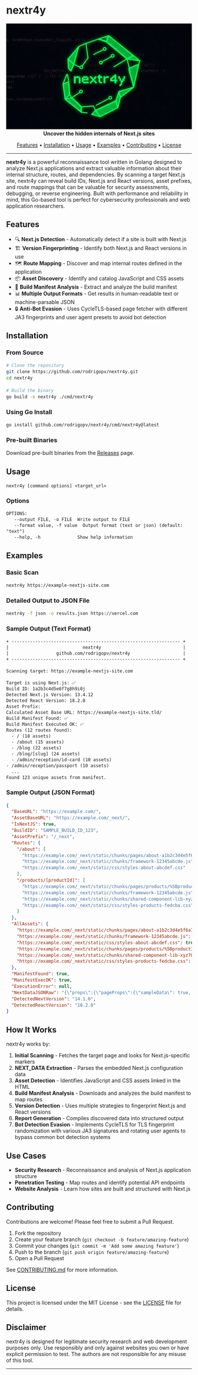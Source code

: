 # nextr4y

<p align="center">
  <img src="docs/logo.jpg" alt="nextr4y Logo" />
  <br>
  <b>Uncover the hidden internals of Next.js sites</b>
  <br>
</p>

<p align="center">
  <a href="#features">Features</a> •
  <a href="#installation">Installation</a> •
  <a href="#usage">Usage</a> •
  <a href="#examples">Examples</a> •
  <a href="#contributing">Contributing</a> •
  <a href="#license">License</a>
</p>

---

**nextr4y** is a powerful reconnaissance tool written in Golang designed to analyze Next.js applications and extract valuable information about their internal structure, routes, and dependencies. By scanning a target Next.js site, nextr4y can reveal build IDs, Next.js and React versions, asset prefixes, and route mappings that can be valuable for security assessments, debugging, or reverse engineering. Built with performance and reliability in mind, this Go-based tool is perfect for cybersecurity professionals and web application researchers.

## Features

- 🔍 **Next.js Detection** - Automatically detect if a site is built with Next.js
- 🏗️ **Version Fingerprinting** - Identify both Next.js and React versions in use
- 🗺️ **Route Mapping** - Discover and map internal routes defined in the application
- 📦 **Asset Discovery** - Identify and catalog JavaScript and CSS assets
- 🔧 **Build Manifest Analysis** - Extract and analyze the build manifest
- 📊 **Multiple Output Formats** - Get results in human-readable text or machine-parsable JSON
- 🔒 **Anti-Bot Evasion** - Uses CycleTLS-based page fetcher with different JA3 fingerprints and user agent presets to avoid bot detection

## Installation

### From Source

```bash
# Clone the repository
git clone https://github.com/rodrigopv/nextr4y.git
cd nextr4y

# Build the binary
go build -o nextr4y ./cmd/nextr4y
```

### Using Go Install

```bash
go install github.com/rodrigopv/nextr4y/cmd/nextr4y@latest
```

### Pre-built Binaries

Download pre-built binaries from the [Releases](https://github.com/rodrigopv/nextr4y/releases) page.

## Usage

```
nextr4y [command options] <target_url>
```

### Options

```
OPTIONS:
   --output FILE, -o FILE  Write output to FILE
   --format value, -f value  Output format (text or json) (default: "text")
   --help, -h              Show help information
```

## Examples

### Basic Scan

```bash
nextr4y https://example-nextjs-site.com
```

### Detailed Output to JSON File

```bash
nextr4y -f json -o results.json https://vercel.com
```

### Sample Output (Text Format)

```
+ ---------------------------------------------------------------- +
|                            nextr4y                               |
|                  github.com/rodrigopv/nextr4y                    |
+ ---------------------------------------------------------------- +

Scanning target: https://example-nextjs-site.com

Target is using Next.js: ✅
Build ID: 1a2b3c4d5e6f7g8h9i0j
Detected Next.js Version: 13.4.12
Detected React Version: 18.2.0
Asset Prefix: 
Calculated Asset Base URL: https://example-nextjs-site.tld/
Build Manifest Found: ✅
Build Manifest Executed OK: ✅
Routes (12 routes found):
  - / (18 assets)
  - /about (15 assets)
  - /blog (22 assets)
  - /blog/[slug] (24 assets)
  - /admin/reception/id-card (10 assets)
- /admin/reception/passport (10 assets)
  ...
Found 123 unique assets from manifest.
```

### Sample Output (JSON Format)

```json
{
  "BaseURL": "https://example.com/",
  "AssetBaseURL": "https://example.com/_next/",
  "IsNextJS": true,
  "BuildID": "SAMPLE_BUILD_ID_123",
  "AssetPrefix": "/_next",
  "Routes": {
    "/about": [
      "https://example.com/_next/static/chunks/pages/about-a1b2c3d4e5f6a7b8.js",
      "https://example.com/_next/static/chunks/framework-12345abcde.js",
      "https://example.com/_next/static/css/styles-about-abcdef.css"
    ],
    "/products/[productId]": [
      "https://example.com/_next/static/chunks/pages/products/%5BproductId%5D-f1e2d3c4b5a6f7e8.js",
      "https://example.com/_next/static/chunks/framework-12345abcde.js",
      "https://example.com/_next/static/chunks/shared-component-lib-xyz789.js",
      "https://example.com/_next/static/css/styles-products-fedcba.css"
    ]
  },
  "AllAssets": {
    "https://example.com/_next/static/chunks/pages/about-a1b2c3d4e5f6a7b8.js": true,
    "https://example.com/_next/static/chunks/framework-12345abcde.js": true,
    "https://example.com/_next/static/css/styles-about-abcdef.css": true,
    "https://example.com/_next/static/chunks/pages/products/%5BproductId%5D-f1e2d3c4b5a6f7e8.js": true,
    "https://example.com/_next/static/chunks/shared-component-lib-xyz789.js": true,
    "https://example.com/_next/static/css/styles-products-fedcba.css": true
  },
  "ManifestFound": true,
  "ManifestExecOK": true,
  "ExecutionError": null,
  "NextDataJSONRaw": "{\"props\":{\"pageProps\":{\"sampleData\": true, \"message\": \"This is placeholder _next/data content.\"}}}",
  "DetectedNextVersion": "14.1.0",
  "DetectedReactVersion": "18.2.0"
}
```

## How It Works

nextr4y works by:

1. **Initial Scanning** - Fetches the target page and looks for Next.js-specific markers
2. **__NEXT_DATA__ Extraction** - Parses the embedded Next.js configuration data
3. **Asset Detection** - Identifies JavaScript and CSS assets linked in the HTML
4. **Build Manifest Analysis** - Downloads and analyzes the build manifest to map routes
5. **Version Detection** - Uses multiple strategies to fingerprint Next.js and React versions
6. **Report Generation** - Compiles discovered data into structured output
7. **Bot Detection Evasion** - Implements CycleTLS for TLS fingerprint randomization with various JA3 signatures and rotating user agents to bypass common bot detection systems

## Use Cases

- **Security Research** - Reconnaissance and analysis of Next.js application structure
- **Penetration Testing** - Map routes and identify potential API endpoints
- **Website Analysis** - Learn how sites are built and structured with Next.js

## Contributing

Contributions are welcome! Please feel free to submit a Pull Request.

1. Fork the repository
2. Create your feature branch (`git checkout -b feature/amazing-feature`)
3. Commit your changes (`git commit -m 'Add some amazing feature'`)
4. Push to the branch (`git push origin feature/amazing-feature`)
5. Open a Pull Request

See [CONTRIBUTING.md](CONTRIBUTING.md) for more information.

## License

This project is licensed under the MIT License - see the [LICENSE](LICENSE) file for details.

## Disclaimer

nextr4y is designed for legitimate security research and web development purposes only. Use responsibly and only against websites you own or have explicit permission to test. The authors are not responsible for any misuse of this tool.

---